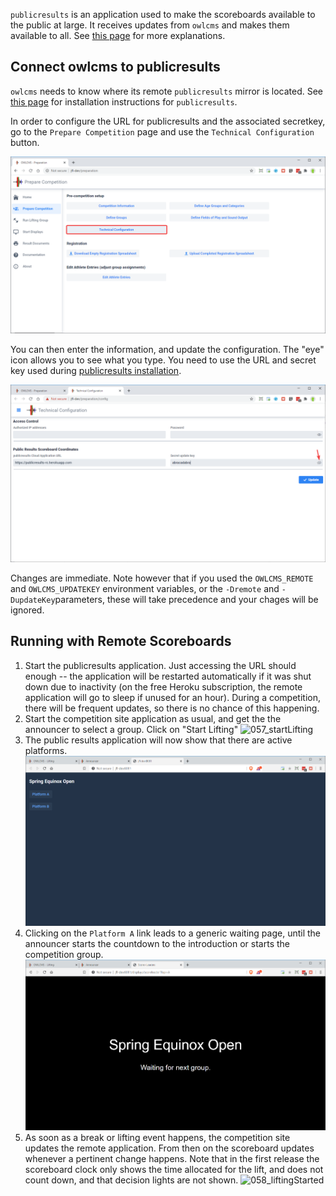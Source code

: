 `publicresults` is an application used to make the scoreboards available to the public at large.  It receives updates from `owlcms` and makes them available to all.  See [this page](Virtual) for more explanations.

## Connect owlcms to publicresults

`owlcms` needs to know where its remote `publicresults` mirror is located.  See [this page](Remote) for installation instructions for `publicresults`.

In order to configure the URL for publicresults and the associated secretkey, go to the `Prepare Competition` page and use the `Technical Configuration` button.

![050_technicalConfig](img/PublicResults/050_technicalConfig.png)

You can then enter the information, and update the configuration.  The "eye" icon allows you to see what you type.  You need to use the URL and secret key used during [publicresults installation](Remote).

![051_editURL](img/PublicResults/051_editURL.png)

Changes are immediate.  Note however that if you used the `OWLCMS_REMOTE` and `OWLCMS_UPDATEKEY` environment variables, or the `-Dremote` and `-DupdateKey`parameters, these will take precedence and your chages will be ignored.

## Running with Remote Scoreboards

1. Start the publicresults application.  Just accessing the URL should enough -- the application will be restarted automatically if it was shut down due to inactivity (on the free Heroku subscription, the remote application will go to sleep if unused for an hour).  During a competition, there will be frequent updates, so there is no chance of this happening. 
2. Start the competition site application as usual, and get the the announcer to select a group.  Click on "Start Lifting"
   ![057_startLifting](img/PublicResults/057_startLifting.png)
3. The public results application will now show that there are active platforms.
  ![055_updateReceivedHome](img/PublicResults/055_updateReceivedHome.png)
4. Clicking on the `Platform A` link leads to a generic waiting page, until the announcer starts the countdown to the introduction or starts the competition group. 
  ![056_updateReceivedFOP](img/PublicResults/056_updateReceivedFOP.png)
5. As soon as a break or lifting event happens, the competition site updates the remote application.  From then on the scoreboard updates whenever a pertinent change happens.  Note that in the first release the scoreboard clock only shows the time allocated for the lift, and does not count down, and that decision lights are not shown.
  ![058_liftingStarted](img/PublicResults/058_liftingStarted.png)


